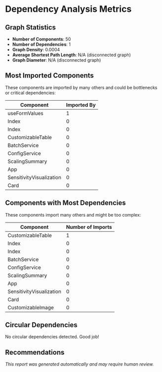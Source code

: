 # Dependency Analysis Metrics

## Graph Statistics

- **Number of Components**: 50
- **Number of Dependencies**: 1
- **Graph Density**: 0.0004
- **Average Shortest Path Length**: N/A (disconnected graph)
- **Graph Diameter**: N/A (disconnected graph)

## Most Imported Components

These components are imported by many others and could be bottlenecks or critical dependencies:

| Component | Imported By |
|-----------|------------|
| useFormValues | 1 |
| Index | 0 |
| Index | 0 |
| CustomizableTable | 0 |
| BatchService | 0 |
| ConfigService | 0 |
| ScalingSummary | 0 |
| App | 0 |
| SensitivityVisualization | 0 |
| Card | 0 |

## Components with Most Dependencies

These components import many others and might be too complex:

| Component | Number of Imports |
|-----------|------------------|
| CustomizableTable | 1 |
| Index | 0 |
| Index | 0 |
| BatchService | 0 |
| ConfigService | 0 |
| ScalingSummary | 0 |
| App | 0 |
| SensitivityVisualization | 0 |
| Card | 0 |
| CustomizableImage | 0 |

## Circular Dependencies

No circular dependencies detected. Good job!

## Recommendations


*This report was generated automatically and may require human review.*

